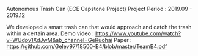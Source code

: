 Autonomous Trash Can (ECE Capstone Project)
Project Period : 2019.09 - 2019.12

We developed a smart trash can that would approach and catch the trash within a certain area.
Demo video : https://www.youtube.com/watch?v=WUdpv1XdJwM&ab_channel=GeRuohai
Paper : https://github.com/Gelev97/18500-B4/blob/master/TeamB4.pdf 
